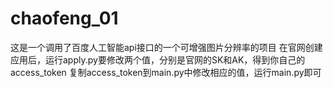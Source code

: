 # chaofeng_01
这是一个调用了百度人工智能api接口的一个可增强图片分辨率的项目
在官网创建应用后，运行apply.py要修改两个值，分别是官网的SK和AK，得到你自己的access_token
复制access_token到main.py中修改相应的值，运行main.py即可
